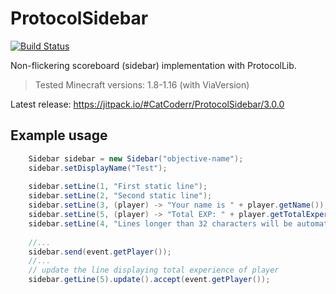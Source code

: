 # ProtocolSidebar
[![Build Status](https://travis-ci.org/CatCoderr/ProtocolSidebar.svg?branch=master)](https://travis-ci.org/CatCoderr/ProtocolSidebar) 

Non-flickering scoreboard (sidebar) implementation with ProtocolLib.

> Tested Minecraft versions: 1.8-1.16 (with ViaVersion)

Latest release: https://jitpack.io/#CatCoderr/ProtocolSidebar/3.0.0

## Example usage

```java
    Sidebar sidebar = new Sidebar("objective-name");
    sidebar.setDisplayName("Test");
       
    sidebar.setLine(1, "First static line");
    sidebar.setLine(2, "Second static line");
    sidebar.setLine(3, (player) -> "Your name is " + player.getName());
    sidebar.setLine(5, (player) -> "Total EXP: " + player.getTotalExperience())
    sidebar.setLine(4, "Lines longer than 32 characters will be automatically truncated if player version is < 1.13")
     
    //...
    sidebar.send(event.getPlayer());
    //...
    // update the line displaying total experience of player
    sidebar.getLine(5).update().accept(event.getPlayer());
```
